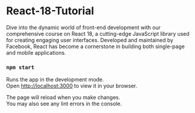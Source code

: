 # React-18-Tutorial
Dive into the dynamic world of front-end development with our comprehensive course on React 18, a cutting-edge JavaScript library used for creating engaging user interfaces. Developed and maintained by Facebook, React has become a cornerstone in building both single-page and mobile applications.

### `npm start`

Runs the app in the development mode.\
Open [http://localhost:3000](http://localhost:3000) to view it in your browser.

The page will reload when you make changes.\
You may also see any lint errors in the console.